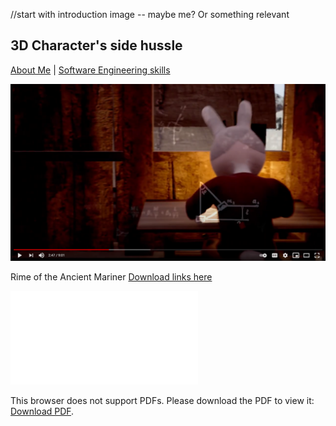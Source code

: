 //start with introduction image -- maybe me? Or something relevant

## 3D Character's side hussle

[About Me](index.md) | [Software Engineering skills](Software_Examples.md) 

[![Rabbit and the Moon](rabbit.PNG)](https://www.youtube.com/watch?v=t0fPbHMlPds "Rabbit and the Moon")

Rime of the Ancient Mariner
<a href="https://goatpants.itch.io/rime-of-the-ancient-mariner">Download links here</a>



<object data="GamePlayResume.pdf" type="application/pdf" width="700px" height="700px">
    <embed src="GamePlayResume.pdf">
        <p>This browser does not support PDFs. Please download the PDF to view it: <a href="GamePlayResume.pdf">Download PDF</a>.</p>
    </embed>
</object>
